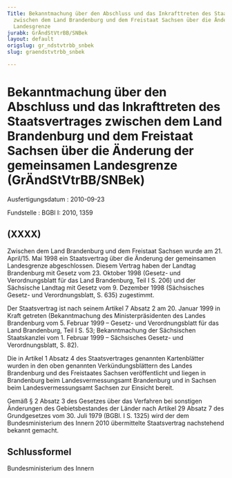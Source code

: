 ```yaml
---
Title: Bekanntmachung über den Abschluss und das Inkrafttreten des Staatsvertrages
  zwischen dem Land Brandenburg und dem Freistaat Sachsen über die Änderung der gemeinsamen
  Landesgrenze
jurabk: GrÄndStVtrBB/SNBek
layout: default
origslug: gr_ndstvtrbb_snbek
slug: graendstvtrbb_snbek

---
```


# Bekanntmachung über den Abschluss und das Inkrafttreten des Staatsvertrages zwischen dem Land Brandenburg und dem Freistaat Sachsen über die Änderung der gemeinsamen Landesgrenze (GrÄndStVtrBB/SNBek)

Ausfertigungsdatum
:   2010-09-23

Fundstelle
:   BGBl I: 2010, 1359

## (XXXX)

Zwischen dem Land Brandenburg und dem Freistaat Sachsen wurde am 21.
April/15. Mai 1998 ein Staatsvertrag über die Änderung der gemeinsamen
Landesgrenze abgeschlossen. Diesem Vertrag haben der Landtag
Brandenburg mit Gesetz vom 23. Oktober 1998 (Gesetz- und
Verordnungsblatt für das Land Brandenburg, Teil I S. 206) und der
Sächsische Landtag mit Gesetz vom 9. Dezember 1998 (Sächsisches
Gesetz- und Verordnungsblatt, S. 635) zugestimmt.

Der Staatsvertrag ist nach seinem Artikel 7 Absatz 2 am 20. Januar
1999 in Kraft getreten (Bekanntmachung des Ministerpräsidenten des
Landes Brandenburg vom 5. Februar 1999 – Gesetz- und Verordnungsblatt
für das Land Brandenburg, Teil I S. 53; Bekanntmachung der Sächsischen
Staatskanzlei vom 1. Februar 1999 – Sächsisches Gesetz- und
Verordnungsblatt, S. 82).

Die in Artikel 1 Absatz 4 des Staatsvertrages genannten Kartenblätter
wurden in den oben genannten Verkündungsblättern des Landes
Brandenburg und des Freistaates Sachsen veröffentlicht und liegen in
Brandenburg beim Landesvermessungsamt Brandenburg und in Sachsen beim
Landesvermessungsamt Sachsen zur Einsicht bereit.

Gemäß § 2 Absatz 3 des Gesetzes über das Verfahren bei sonstigen
Änderungen des Gebietsbestandes der Länder nach Artikel 29 Absatz 7
des Grundgesetzes vom 30. Juli 1979 (BGBl. I S. 1325) wird der dem
Bundesministerium des Innern 2010 übermittelte Staatsvertrag
nachstehend bekannt gemacht.

## Schlussformel

Bundesministerium des Innern

